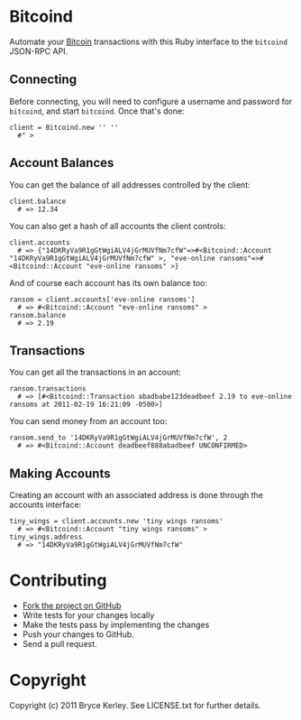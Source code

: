# Bitcoind

Automate your [Bitcoin](http://bitcoin.org/) transactions with this Ruby interface to the `bitcoind` JSON-RPC API.

## Connecting

Before connecting, you will need to configure a username and password for `bitcoind`, and start
`bitcoind`. Once that's done:

    client = Bitcoind.new '' ''
      #" >

## Account Balances

You can get the balance of all addresses controlled by the client:

    client.balance
      # => 12.34

You can also get a hash of all accounts the client controls:

    client.accounts
      # => {"14DKRyVa9R1gGtWgiALV4jGrMUVfNm7cfW"=>#<Bitcoind::Account "14DKRyVa9R1gGtWgiALV4jGrMUVfNm7cfW" >, "eve-online ransoms"=>#<Bitcoind::Account "eve-online ransoms" >}

And of course each account has its own balance too:

    ransom = client.accounts['eve-online ransoms']
      # => #<Bitcoind::Account "eve-online ransoms" >
    ransom.balance
      # => 2.19

## Transactions

You can get all the transactions in an account:

    ransom.transactions
      # => [#<Bitcoind::Transaction abadbabe123deadbeef 2.19 to eve-online ransoms at 2011-02-19 16:21:09 -0500>]

You can send money from an account too:

    ransom.send_to '14DKRyVa9R1gGtWgiALV4jGrMUVfNm7cfW', 2
      # => #<Bitcoind::Account deadbeef888abadbeef UNCONFIRMED>

## Making Accounts

Creating an account with an associated address is done through the accounts interface:

    tiny_wings = client.accounts.new 'tiny wings ransoms'
      # => #<Bitcoind::Account "tiny wings ransoms" >
    tiny_wings.address
      # => "14DKRyVa9R1gGtWgiALV4jGrMUVfNm7cfW"

# Contributing

* [Fork the project on GitHub](https://github.com/bkerley/bitcoind)
* Write tests for your changes locally
* Make the tests pass by implementing the changes
* Push your changes to GitHub.
* Send a pull request.

# Copyright

Copyright (c) 2011 Bryce Kerley. See LICENSE.txt for further details.
